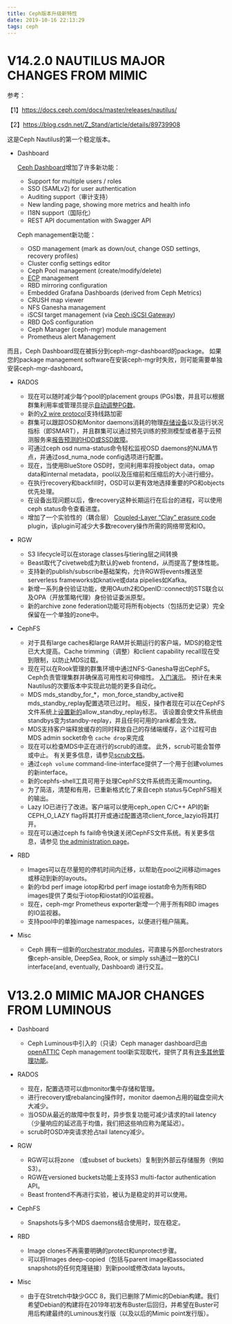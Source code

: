```yaml
---
title: Ceph版本升级新特性
date: 2019-10-16 22:13:29
tags: ceph
---
```




# V14.2.0 NAUTILUS MAJOR CHANGES FROM MIMIC

参考：

【1】https://docs.ceph.com/docs/master/releases/nautilus/

【2】https://blog.csdn.net/Z_Stand/article/details/89739908

这是Ceph Nautilus的第一个稳定版本。

- Dashboard

  [Ceph Dashboard](https://docs.ceph.com/docs/master/mgr/dashboard/#mgr-dashboard)增加了许多新功能：

  - Support for multiple users / roles
  - SSO (SAMLv2) for user authentication
  - Auditing support（审计支持）
  - New landing page, showing more metrics and health info
  - I18N support（国际化）
  - REST API documentation with Swagger API

  Ceph management新功能：

  - OSD management (mark as down/out, change OSD settings, recovery profiles)
  - Cluster config settings editor
  - Ceph Pool management (create/modify/delete)
  - [ECP](https://www.oschina.net/news/2609) management
  - RBD mirroring configuration
  - Embedded Grafana Dashboards (derived from Ceph Metrics)
  - CRUSH map viewer
  - NFS Ganesha management
  - iSCSI target management (via [Ceph iSCSI Gateway](https://docs.ceph.com/docs/master/rbd/iscsi-overview/#ceph-iscsi))
  - RBD QoS configuration
  - Ceph Manager (ceph-mgr) module management
  - Prometheus alert Management

而且，Ceph Dashboard现在被拆分到ceph-mgr-dashboard的package。 如果您的package management software在安装ceph-mgr时失败，则可能需要单独安装ceph-mgr-dashboard。

- RADOS
  - 现在可以随时减少每个pool的placement groups (PGs)数，并且可以根据群集利用率或管理员提示[自动调整PG数](https://docs.ceph.com/docs/master/rados/operations/placement-groups/#pg-autoscaler)。
  - 新的[v2 wire protocol](https://docs.ceph.com/docs/master/rados/configuration/msgr2/#msgr2)支持线路加密
  - 群集可以跟踪OSD和Monitor daemons消耗的物理[存储设备](https://docs.ceph.com/docs/master/rados/operations/devices/#devices)以及运行状况指标（即SMART），并且群集可以通过预先训练的预测模型或者基于云预测服务来[报告预测的HDD或SSD故障](https://docs.ceph.com/docs/master/mgr/diskprediction/#diskprediction)。
  - 可通过ceph osd numa-status命令轻松监视OSD daemons的NUMA节点，并通过osd_numa_node config选项进行配置。
  - 现在，当使用BlueStore OSD时，空间利用率将按object data，omap data和internal metadata，pool以及压缩前和压缩后的大小进行细分。
  - 在执行recovery和backfill时，OSD可以更有效地选择重要的PG和objects优先处理。
  - 在设备出现问题以后，像recovery这种长期运行在后台的进程，可以使用ceph status命令查看进度。
  - 增加了一个实验性的（耦合层） [Coupled-Layer “Clay” erasure code](https://www.usenix.org/conference/fast18/presentation/vajha) plugin，该plugin可减少大多数recovery操作所需的网络带宽和IO。
- RGW
  - S3 lifecycle可以在storage classes与tiering层之间转换
  - Beast取代了civetweb成为默认的web frontend，从而提高了整体性能。
  - 支持新的publish/subscribe基础架构，允许RGW将events推送至serverless frameworks如knative或data pipelies如Kafka。
  - 新增一系列身份验证功能，使用OAuth2和OpenID::connect的STS联合以及OPA（开放策略代理）身份验证委派原型。
  - 新的archive zone federation功能可将所有objects（包括历史记录）完全保留在一个单独的zone中。
- CephFS
  - 对于具有large caches和large RAM并长期运行的客户端，MDS的稳定性已大大提高。Cache trimming（调整）和client capability recall现在受到限制，以防止MDS过载。
  - 现在可以在Rook管理的群集环境中通过NFS-Ganesha导出CephFS。 Ceph负责管理集群并确保高可用性和可伸缩性。 [入门演示](https://ceph.com/community/deploying-a-cephnfs-server-cluster-with-rook/)。 预计在未来Nautilus的次要版本中实现此功能的更多自动化。
  - MDS mds_standby_for_*，mon_force_standby_active和mds_standby_replay配置选项已过时。 相反，操作者现在可以在CephFS文件系统上[设置新的](https://docs.ceph.com/docs/master/cephfs/standby/#mds-standby-replay)allow_standby_replay标志。 该设置会使文件系统由standbys变为standby-replay，并且任何可用的rank都会生效。
  - MDS支持客户端释放缓存的同时释放自己的存储端缓存，这个过程可由MDS admin socket命令 `cache drop`来完成
  - 现在可以检查MDS中正在进行的scrub的进度。 此外，scrub可能会暂停或中止。 有关更多信息，请参见[scrub文档](https://docs.ceph.com/docs/master/cephfs/scrub/#mds-scrub)。
  - 通过`ceph volume` command-line-interface提供了一个用于创建volumes的新interface。
  - 新的cephfs-shell工具可用于处理CephFS文件系统而无需mounting。
  - 为了简洁，清楚和有用，已重新格式化了来自ceph status与CephFS相关的输出。
  - Lazy IO已进行了改进。客户端可以使用ceph_open C/C++ API的新CEPH_O_LAZY flag将其打开或通过配置选项client_force_lazyio将其打开。
  - 现在可以通过ceph fs fail命令快速关闭CephFS文件系统。有关更多信息，请参见 [the administration page](https://docs.ceph.com/docs/master/cephfs/administration/#cephfs-administration)。

- RBD
  - Images可以在尽量短的停机时间内迁移，以帮助在pool之间移动images或移动到新的layouts。
  - 新的rbd perf image iotop和rbd perf image iostat命令为所有RBD images提供了类似于iotop和iostat的IO监视器。
  - 现在，ceph-mgr Prometheus exporter新增一个用于所有RBD images的IO监视器。
  - 支持pool中的单独image namespaces，以便进行租户隔离。
- Misc
  - Ceph 拥有一组新的[orchestrator modules](https://docs.ceph.com/docs/master/mgr/orchestrator_cli/#orchestrator-cli-module)，可直接与外部orchestrators像ceph-ansible, DeepSea, Rook, or simply ssh通过一致的CLI interface(and, eventually, Dashboard) 进行交互。

# V13.2.0 MIMIC MAJOR CHANGES FROM LUMINOUS

- Dashboard
  - Ceph Luminous中引入的（只读）Ceph manager dashboard已由[openATTIC](https://openattic.org/) Ceph management tool新实现取代，提供了具有[许多其他管理功能](https://docs.ceph.com/docs/master/mgr/dashboard/#mgr-dashboard)。
- RADOS
  - 现在，配置选项可以由monitor集中存储和管理。
  - 进行recovery或rebalancing操作时，monitor daemon占用的磁盘空间大大减少。
  - 当OSD从最近的故障中恢复时，异步恢复功能可减少请求的tail latency（少量响应的延迟高于均值，我们把这些响应称为尾延迟）。
  - scrub时OSD冲突请求抢占tail latency减少。
- RGW
  - RGW可以将zone （或subset of buckets）复制到外部云存储服务（例如S3）。
  - RGW在versioned buckets功能上支持S3 multi-factor authentication API。
  - Beast frontend不再进行实验，被认为是稳定的并可以使用。

- CephFS
  - Snapshots与多个MDS daemons结合使用时，现在稳定。

- RBD
  - Image clones不再需要明确的protect和unprotect步骤。
  - 可以将Images deep-copied（包括与parent image和associated snapshots的任何克隆链接）到新pool或修改data layouts。

- Misc
  - 由于在Stretch中缺少GCC 8，我们已删除了Mimic的Debian构建。我们希望Debian的构建将在2019年初发布Buster后回归，并希望在Buster可用后构建最终的Luminous发行版（以及以后的Mimic point发行版）。